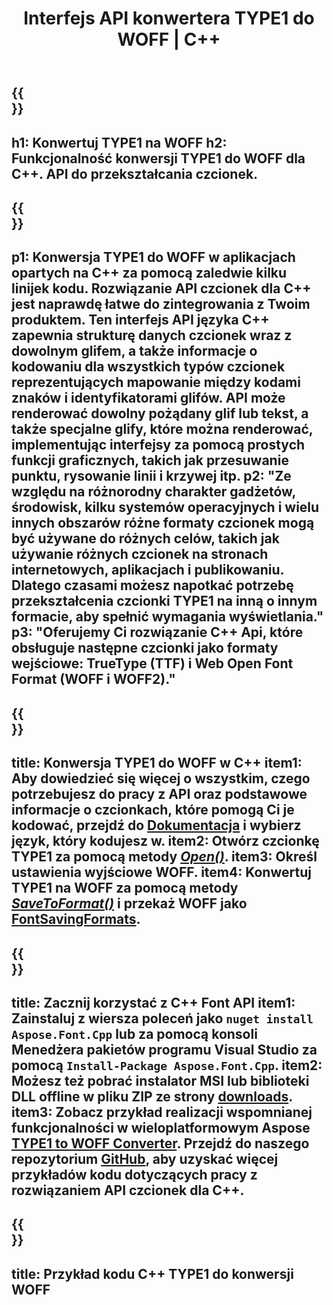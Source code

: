 ﻿---
translation: true
template: /_templates/conversion-child-cpp.md
title: Interfejs API konwertera TYPE1 do WOFF | C++
description: Konwertuj czcionki TYPE1 na WOFF za pomocą tego interfejsu API C++. Funkcja konwersji działa w systemach Windows i Linux oraz w dowolnym środowisku programistycznym obsługującym C++.
metakeywords: c++ TYPE1 do WOFF, TYPE1 do WOFF rozwiązania c++, TYPE1 do WOFF konwerter czcionek cpp
url: /cpp/conversion/type1-to-woff/
family: font
platformtag: cpp
feature: conversion
otherformats: TTF WOFF2
---

{{<section banner>}}
---
h1: Konwertuj TYPE1 na WOFF
h2: Funkcjonalność konwersji TYPE1 do WOFF dla C++. API do przekształcania czcionek.
---

{{<section overview>}}
---
p1: Konwersja TYPE1 do WOFF w aplikacjach opartych na С++ za pomocą zaledwie kilku linijek kodu. Rozwiązanie API czcionek dla С++ jest naprawdę łatwe do zintegrowania z Twoim produktem. Ten interfejs API języka C++ zapewnia strukturę danych czcionek wraz z dowolnym glifem, a także informacje o kodowaniu dla wszystkich typów czcionek reprezentujących mapowanie między kodami znaków i identyfikatorami glifów. API może renderować dowolny pożądany glif lub tekst, a także specjalne glify, które można renderować, implementując interfejsy za pomocą prostych funkcji graficznych, takich jak przesuwanie punktu, rysowanie linii i krzywej itp.
p2: "Ze względu na różnorodny charakter gadżetów, środowisk, kilku systemów operacyjnych i wielu innych obszarów różne formaty czcionek mogą być używane do różnych celów, takich jak używanie różnych czcionek na stronach internetowych, aplikacjach i publikowaniu. Dlatego czasami możesz napotkać potrzebę przekształcenia czcionki TYPE1 na inną o innym formacie, aby spełnić wymagania wyświetlania."
p3: "Oferujemy Ci rozwiązanie С++ Api, które obsługuje następne czcionki jako formaty wejściowe: TrueType (TTF) i Web Open Font Format (WOFF i WOFF2)."
---

{{<section feature1>}}
---
title: Konwersja TYPE1 do WOFF w C++
item1: Aby dowiedzieć się więcej o wszystkim, czego potrzebujesz do pracy z API oraz podstawowe informacje o czcionkach, które pomogą Ci je kodować, przejdź do [Dokumentacja](https://docs.aspose.com/font/) i wybierz język, który kodujesz w.
item2: Otwórz czcionkę TYPE1 za pomocą metody [*Open()*](https://reference.aspose.com/font/cpp/class/aspose.font.font#ac2387bf04ccb5bac51cf37984d4ebf33).
item3: Określ ustawienia wyjściowe WOFF.
item4: Konwertuj TYPE1 na WOFF za pomocą metody [*SaveToFormat()*](https://reference.aspose.com/font/cpp/class/aspose.font.font#a670ea97404fd72c2e51b0e8c543c8a45) i przekaż WOFF jako [FontSavingFormats](https://reference.aspose.com/font/cpp/namespace/aspose.font#a93d0dcc7c00f5c7027d60e14a5433c74).
---

{{<section feature2>}}
---
title: Zacznij korzystać z C++ Font API
item1: Zainstaluj z wiersza poleceń jako ```nuget install Aspose.Font.Cpp``` lub za pomocą konsoli Menedżera pakietów programu Visual Studio za pomocą ```Install-Package Aspose.Font.Cpp```.
item2: Możesz też pobrać instalator MSI lub biblioteki DLL offline w pliku ZIP ze strony [downloads](https://releases.aspose.com/font/cpp/).
item3: Zobacz przykład realizacji wspomnianej funkcjonalności w wieloplatformowym Aspose [TYPE1 to WOFF Converter](https://products.aspose.app/font/conversion/type1-to-woff). Przejdź do naszego repozytorium [GitHub](https://github.com/aspose-font/Aspose.Font-Documentation/tree/master/cpp-examples), aby uzyskać więcej przykładów kodu dotyczących pracy z rozwiązaniem API czcionek dla C++.
---

{{<section codeexample>}}
---
title: Przykład kodu C++ TYPE1 do konwersji WOFF
---
